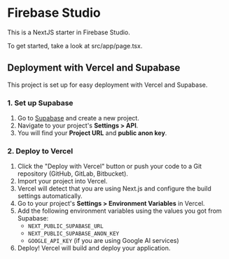 # Firebase Studio

This is a NextJS starter in Firebase Studio.

To get started, take a look at src/app/page.tsx.

## Deployment with Vercel and Supabase

This project is set up for easy deployment with Vercel and Supabase.

### 1. Set up Supabase

1.  Go to [Supabase](https://supabase.com/) and create a new project.
2.  Navigate to your project's **Settings > API**.
3.  You will find your **Project URL** and **public anon key**.

### 2. Deploy to Vercel

1.  Click the "Deploy with Vercel" button or push your code to a Git repository (GitHub, GitLab, Bitbucket).
2.  Import your project into Vercel.
3.  Vercel will detect that you are using Next.js and configure the build settings automatically.
4.  Go to your project's **Settings > Environment Variables** in Vercel.
5.  Add the following environment variables using the values you got from Supabase:
    *   `NEXT_PUBLIC_SUPABASE_URL`
    *   `NEXT_PUBLIC_SUPABASE_ANON_KEY`
    *   `GOOGLE_API_KEY` (if you are using Google AI services)
6.  Deploy! Vercel will build and deploy your application.
